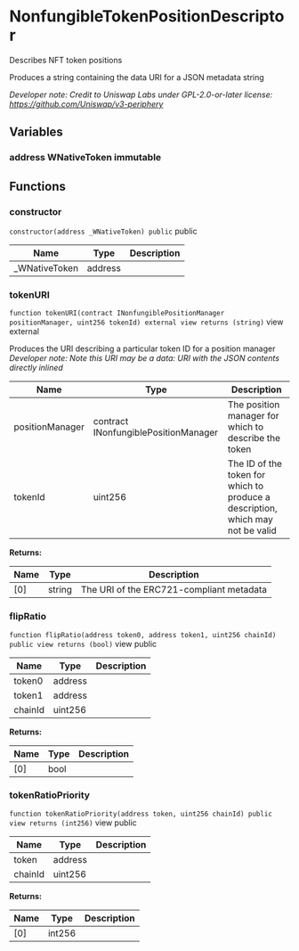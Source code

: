 

# NonfungibleTokenPositionDescriptor


Describes NFT token positions

Produces a string containing the data URI for a JSON metadata string

*Developer note: Credit to Uniswap Labs under GPL-2.0-or-later license:
https://github.com/Uniswap/v3-periphery*



## Variables
### address WNativeToken immutable




## Functions
### constructor


`constructor(address _WNativeToken) public`  public





| Name | Type | Description |
| ---- | ---- | ----------- |
| _WNativeToken | address |  |


### tokenURI


`function tokenURI(contract INonfungiblePositionManager positionManager, uint256 tokenId) external view returns (string)` view external

Produces the URI describing a particular token ID for a position manager
*Developer note: Note this URI may be a data: URI with the JSON contents directly inlined*



| Name | Type | Description |
| ---- | ---- | ----------- |
| positionManager | contract INonfungiblePositionManager | The position manager for which to describe the token |
| tokenId | uint256 | The ID of the token for which to produce a description, which may not be valid |

**Returns:**

| Name | Type | Description |
| ---- | ---- | ----------- |
| [0] | string | The URI of the ERC721-compliant metadata |

### flipRatio


`function flipRatio(address token0, address token1, uint256 chainId) public view returns (bool)` view public





| Name | Type | Description |
| ---- | ---- | ----------- |
| token0 | address |  |
| token1 | address |  |
| chainId | uint256 |  |

**Returns:**

| Name | Type | Description |
| ---- | ---- | ----------- |
| [0] | bool |  |

### tokenRatioPriority


`function tokenRatioPriority(address token, uint256 chainId) public view returns (int256)` view public





| Name | Type | Description |
| ---- | ---- | ----------- |
| token | address |  |
| chainId | uint256 |  |

**Returns:**

| Name | Type | Description |
| ---- | ---- | ----------- |
| [0] | int256 |  |




